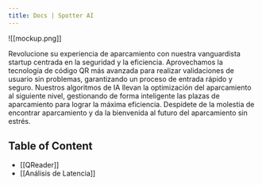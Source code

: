 ```yaml
---
title: Docs | Spotter AI
---
```

![[mockup.png]]

Revolucione su experiencia de aparcamiento con nuestra vanguardista startup centrada en la seguridad y la eficiencia. Aprovechamos la tecnología de código QR más avanzada para realizar validaciones de usuario sin problemas, garantizando un proceso de entrada rápido y seguro. Nuestros algoritmos de IA llevan la optimización del aparcamiento al siguiente nivel, gestionando de forma inteligente las plazas de aparcamiento para lograr la máxima eficiencia. Despídete de la molestia de encontrar aparcamiento y da la bienvenida al futuro del aparcamiento sin estrés.

## Table of Content
- [[QReader]]
- [[Análisis de Latencia]]